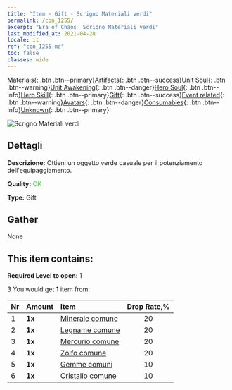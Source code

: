 ```yaml
---
title: "Item - Gift - Scrigno Materiali verdi"
permalink: /con_1255/
excerpt: "Era of Chaos  Scrigno Materiali verdi"
last_modified_at: 2021-04-28
locale: it
ref: "con_1255.md"
toc: false
classes: wide
---
```

 [Materials](/ItemsIT/){: .btn .btn--primary}[Artifacts](/ItemsIT/Artifacts/){: .btn .btn--success}[Unit Soul](/ItemsIT/UnitSoul/){: .btn .btn--warning}[Unit Awakening](/ItemsIT/UnitAwakening/){: .btn .btn--danger}[Hero Soul](/ItemsIT/HeroSoul/){: .btn .btn--info}[Hero Skill](/ItemsIT/HeroSkill/){: .btn .btn--primary}[Gift](/ItemsIT/Gift/){: .btn .btn--success}[Event related](/ItemsIT/Events/){: .btn .btn--warning}[Avatars](/ItemsIT/Avatars/){: .btn .btn--danger}[Consumables](/ItemsIT/Consumables/){: .btn .btn--info}[Unknown](/ItemsIT/Unknown/){: .btn .btn--primary}

 ![Scrigno Materiali verdi](/images/t/i_304002.png)

## Dettagli
 **Descrizione:** Ottieni un oggetto verde casuale per il potenziamento dell'equipaggiamento.

 **Quality:** <span style="color: #32CD32">OK</span>

 **Type:** Gift

## Gather

  None

## This item contains:

 **Required Level to open:** 1

 3 You would get **1** item  from:

  | Nr | Amount |     Item    | Drop Rate,% |
  |:---|:-------|:------------|:---------:|
  | 1 |  **1x** | [Minerale comune](/ItemsIT/mat_6/) | 20 | 
  | 2 |  **1x** | [Legname comune](/ItemsIT/mat_7/) | 20 | 
  | 3 |  **1x** | [Mercurio comune](/ItemsIT/mat_8/) | 20 | 
  | 4 |  **1x** | [Zolfo comune](/ItemsIT/mat_9/) | 20 | 
  | 5 |  **1x** | [Gemme comuni](/ItemsIT/mat_10/) | 10 | 
  | 6 |  **1x** | [Cristallo comune](/ItemsIT/mat_11/) | 10 | 
